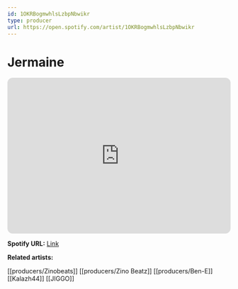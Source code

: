 ```yaml
---
id: 1OKRBogmwhlsLzbpNbwikr
type: producer
url: https://open.spotify.com/artist/1OKRBogmwhlsLzbpNbwikr
---
```

# Jermaine

<iframe style="border-radius:12px" src="https://open.spotify.com/embed/artist/1OKRBogmwhlsLzbpNbwikr" width="100%" height="352" frameBorder="0" allowfullscreen="" allow="autoplay; clipboard-write; encrypted-media; fullscreen; picture-in-picture" loading="lazy"></iframe>

**Spotify URL:** [Link](https://open.spotify.com/artist/1OKRBogmwhlsLzbpNbwikr)

**Related artists:**

[[producers/Zinobeats]]
[[producers/Zino Beatz]]
[[producers/Ben-E]]
[[Kalazh44]]
[[JIGGO]]
